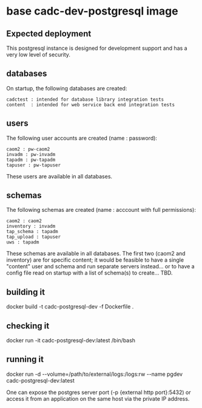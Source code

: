 # base cadc-dev-postgresql image

## Expected deployment
This postgresql instance is designed for development support and has a very low level of
security.

## databases
On startup, the following databases are created:
```
cadctest : intended for database library integration tests
content  : intended for web service back end integration tests
```

## users
The following user accounts are created (name : password):
```
caom2 : pw-caom2
invadm : pw-invadm
tapadm : pw-tapadm
tapuser : pw-tapuser
```
These users are available in all databases.

## schemas
The following schemas are created (name : acccount with full permissions):
```
caom2 : caom2
inventory : invadm
tap_schema : tapadm
tap_upload : tapuser
uws : tapadm
```
These schemas are available in all databases. The first two (caom2 and inventory) are 
for specific content; it would be feasible to have a single "content" user and schema and run 
separate servers instead... or to have a config file read on startup with a list of schema(s)
to create... TBD.

## building it
docker build -t cadc-postgresql-dev -f Dockerfile .

## checking it
docker run -it cadc-postgresql-dev:latest /bin/bash

## running it
docker run -d --volume=/path/to/external/logs:/logs:rw --name pgdev cadc-postgresql-dev:latest

One can expose the postgres server port (-p {external http port}:5432) or access it from an application 
on the same host via the private IP address.

